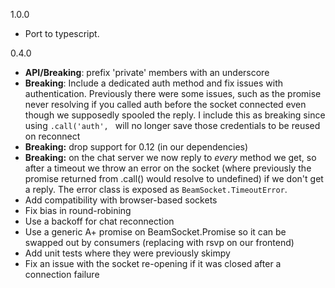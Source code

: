 1.0.0
 - Port to typescript.

0.4.0
 - **API/Breaking**: prefix 'private' members with an underscore
 - **Breaking**: Include a dedicated auth method and fix issues with authentication. Previously there were some issues, such as the promise never resolving if you called auth before the socket connected even though we supposedly spooled the reply. I include this as breaking since using `.call('auth', ` will no longer save those credentials to be reused on reconnect
 - **Breaking:** drop support for 0.12 (in our dependencies)
 - **Breaking:** on the chat server we now reply to _every_ method we get, so after a timeout we throw an error on the socket (where previously the promise returned from .call() would resolve to undefined) if we don't get a reply. The error class is exposed as `BeamSocket.TimeoutError`.
 - Add compatibility with browser-based sockets
 - Fix bias in round-robining
 - Use a backoff for chat reconnection
 - Use a generic A+ promise on BeamSocket.Promise so it can be swapped out by consumers (replacing with rsvp on our frontend)
 - Add unit tests where they were previously skimpy
 - Fix an issue with the socket re-opening if it was closed after a connection failure
